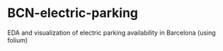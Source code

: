 # BCN-electric-parking
EDA and visualization of electric parking availability in Barcelona (using folium)
